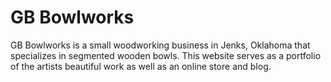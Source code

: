 # GB Bowlworks

GB Bowlworks is a small woodworking business in Jenks, Oklahoma that specializes in segmented wooden bowls. This website
serves as a portfolio of the artists beautiful work as well as an online store and blog.
